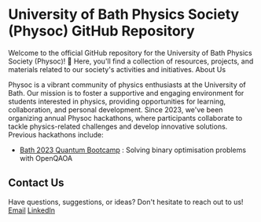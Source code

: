 # University of Bath Physics Society (Physoc) GitHub Repository

Welcome to the official GitHub repository for the University of Bath Physics Society (Physoc)! 🌟 Here, you'll find a collection of resources, projects, and materials related to our society's activities and initiatives.
About Us

Physoc is a vibrant community of physics enthusiasts at the University of Bath. Our mission is to foster a supportive and engaging environment for students interested in physics, providing opportunities for learning, collaboration, and personal development.
Since 2023, we've been organizing annual Physoc hackathons, where participants collaborate to tackle physics-related challenges and develop innovative solutions. 
Previous hackathons include:
  *  [Bath 2023 Quantum Bootcamp](https://github.com/Physoc-Bath/PhysocHack-2023) : Solving binary optimisation problems with OpenQAOA

## Contact Us
Have questions, suggestions, or ideas? Don't hesitate to reach out to us!
    [Email](su-physoc@bath.ac.uk)
    [LinkedIn](https://www.linkedin.com/company/physocuniversityofbath/)
